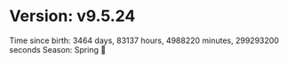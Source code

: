 # Version: v9.5.24
Time since birth: 3464 days, 83137 hours, 4988220 minutes, 299293200 seconds
Season: Spring 🌸
